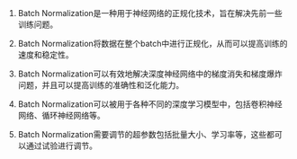 1. Batch Normalization是一种用于神经网络的正规化技术，旨在解决先前一些训练问题。

2. Batch Normalization将数据在整个batch中进行正规化，从而可以提高训练的速度和稳定性。

3. Batch Normalization可以有效地解决深度神经网络中的梯度消失和梯度爆炸问题，并且可以提高训练的准确性和泛化能力。

4. Batch Normalization可以被用于各种不同的深度学习模型中，包括卷积神经网络、循环神经网络等。

5. Batch Normalization需要调节的超参数包括批量大小、学习率等，这些都可以通过试验进行调节。